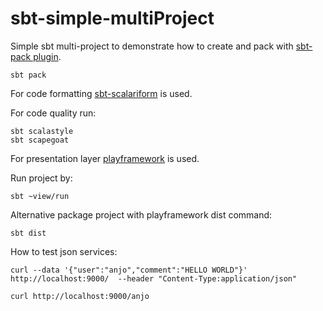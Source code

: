# sbt-simple-multiProject


Simple sbt multi-project to demonstrate how to create and pack with [sbt-pack plugin](https://github.com/xerial/sbt-pack).

```
sbt pack
```

For code formatting [sbt-scalariform](https://github.com/sbt/sbt-scalariform) is used.

For code quality run:

```
sbt scalastyle
sbt scapegoat
```

For presentation layer [playframework](https://www.playframework.com/) is used.

Run project by:
```
sbt ~view/run
```

Alternative package project with playframework dist command:
```
sbt dist
```


How to test json services:

```curl --data '{"user":"anjo","comment":"HELLO WORLD"}' http://localhost:9000/  --header "Content-Type:application/json"```

```curl http://localhost:9000/anjo```
